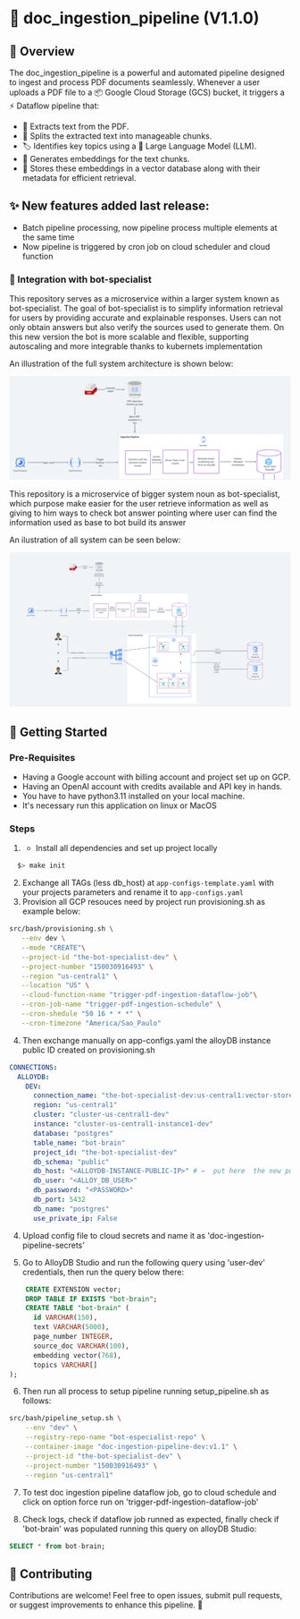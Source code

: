 # 📄 doc_ingestion_pipeline (V1.1.0)

## 🚀 Overview

The doc_ingestion_pipeline is a powerful and automated pipeline designed to ingest and process PDF documents seamlessly. Whenever a user uploads a PDF file to a 📦 Google Cloud Storage (GCS) bucket, it triggers a ⚡ Dataflow pipeline that:

- 📜 Extracts text from the PDF.
- 🧩 Splits the extracted text into manageable chunks.
- 🏷️ Identifies key topics using a 🤖 Large Language Model (LLM).
- 🧠 Generates embeddings for the text chunks.
- 💾 Stores these embeddings in a vector database along with their metadata for efficient retrieval.

## ✨ New features added last release:
 - Batch pipeline processing, now pipeline process multiple elements at the same time
 - Now pipeline is triggered by cron job on cloud scheduler and cloud function

### 🤖 Integration with bot-specialist

This repository serves as a microservice within a larger system known as bot-specialist. The goal of bot-specialist is to simplify information retrieval for users by providing accurate and explainable responses. Users can not only obtain answers but also verify the sources used to generate them.
On this new version the bot is more scalable and flexible, supporting autoscaling and more integrable thanks to kubernets implementation

An illustration of the full system architecture is shown below:



![img.png](assets/images/img.png)

This repository is a microservice of bigger system noun as bot-specialist, which purpose make easier for the user
retrieve information as well as giving to him ways to check bot answer pointing where user can find the information used as base to bot build its answer

An ilustration of all system can be seen below:

![img_1.png](assets/images/img_1.png)

## 🏁 Getting Started

### Pre-Requisites
 - Having a Google account with billing account and project set up on GCP.
 - Having an OpenAI account with credits available and API key in hands.
 - You have to have python3.11 installed on your local machine.
 - It's necessary run this application on linux or MacOS

### Steps

1. - Install all dependencies and set up project locally
```sh
  $> make init
```
2. Exchange all TAGs (less db_host) at `app-configs-template.yaml` with your projects parameters and rename it to `app-configs.yaml`
3. Provision all GCP resouces need by project run provisioning.sh as example below:
```sh
src/bash/provisioning.sh \
   --env dev \
   --mode "CREATE"\
   --project-id "the-bot-specialist-dev" \
   --project-number "150030916493" \
   --region "us-central1" \
   --location "US" \
   --cloud-function-name "trigger-pdf-ingestion-dataflow-job"\
   --cron-job-name "trigger-pdf-ingestion-schedule" \
   --cron-shedule "50 16 * * *" \
   --cron-timezone "America/Sao_Paulo"
```

4. Then exchange manually on app-configs.yaml the alloyDB instance public ID created on provisioning.sh
```yaml
CONNECTIONS:
  ALLOYDB:
    DEV:
      connection_name: "the-bot-specialist-dev:us-central1:vector-store-dev"
      region: "us-central1"
      cluster: "cluster-us-central1-dev"
      instance: "cluster-us-central1-instance1-dev"
      database: "postgres"
      table_name: "bot-brain"
      project_id: "the-bot-specialist-dev"
      db_schema: "public"
      db_host: "<ALLOYDB-INSTANCE-PUBLIC-IP>" # ←  put here  the new public ip address create where
      db_user: "<ALLOY_DB_USER>"
      db_password: "<PASSWORD>"
      db_port: 5432
      db_name: "postgres"
      use_private_ip: False
```

4. Upload config file to cloud secrets and name it as 'doc-ingestion-pipeline-secrets'

5. Go to AlloyDB Studio and run the following query using 'user-dev' credentials, then run the query below there:
```sql
    CREATE EXTENSION vector;
    DROP TABLE IF EXISTS "bot-brain";
    CREATE TABLE "bot-brain" (
      id VARCHAR(150),
      text VARCHAR(5000),
      page_number INTEGER,
      source_doc VARCHAR(100),
      embedding vector(768),
      topics VARCHAR[]
);
```

6. Then run all process to setup pipeline running setup_pipeline.sh as follows:
```sh
src/bash/pipeline_setup.sh \
	--env "dev" \
	--registry-repo-name "bot-especialist-repo" \
	--container-image "doc-ingestion-pipeline-dev:v1.1" \
	--project-id "the-bot-specialist-dev" \
	--project-number "150030916493" \
	--region "us-central1"
```
7. To test doc ingestion pipeline dataflow job, go to cloud schedule and click on option force run on 'trigger-pdf-ingestion-dataflow-job'

8. Check logs, check if dataflow job runned as expected, finally check if 'bot-brain' was populated running this query on alloyDB Studio:

```sql
SELECT * from bot-brain;

```
## 🤲 Contributing

Contributions are welcome! Feel free to open issues, submit pull requests, or suggest improvements to enhance this pipeline. 🚀
